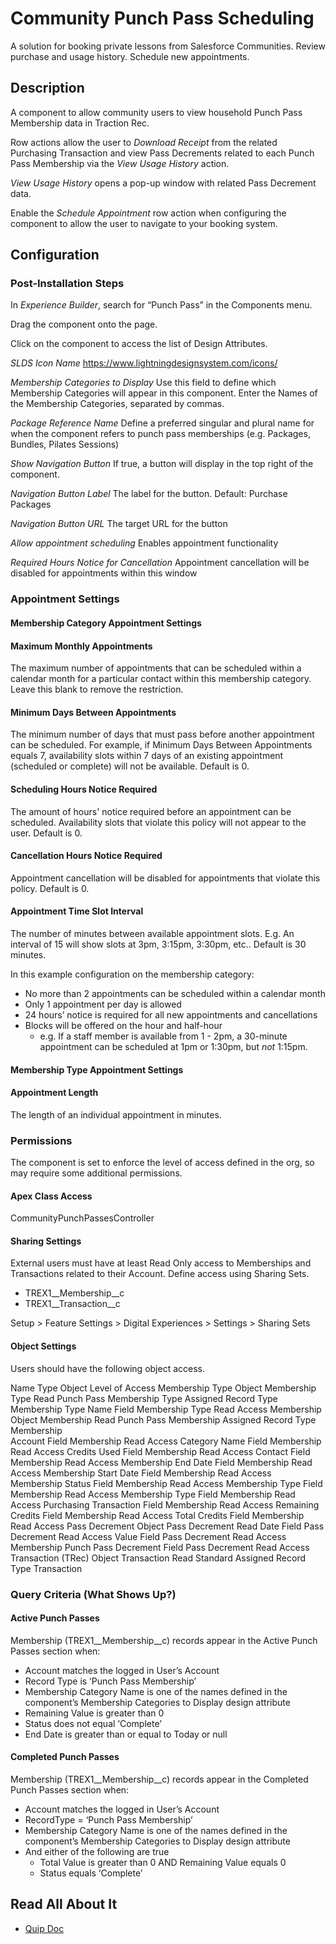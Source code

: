 # Community Punch Pass Scheduling

A solution for booking private lessons from Salesforce Communities. Review purchase and usage history. Schedule new appointments.

## Description

A component to allow community users to view household Punch Pass Membership data in Traction Rec.

Row actions allow the user to *Download Receipt* from the related Purchasing Transaction and view Pass Decrements related to each Punch Pass Membership via the *View Usage History* action.

*View Usage History* opens a pop-up window with related Pass Decrement data.

Enable the *Schedule Appointment* row action when configuring the component to allow the user to navigate to your booking system.

## Configuration

### Post-Installation Steps

In *Experience Builder*, search for “Punch Pass” in the Components menu.

Drag the component onto the page.

Click on the component to access the list of Design Attributes.

*SLDS Icon Name*
https://www.lightningdesignsystem.com/icons/

*Membership Categories to Display*
Use this field to define which Membership Categories will appear in this component. Enter the Names of the Membership Categories, separated by commas.

*Package Reference Name*
Define a preferred singular and plural name for when the component refers to punch pass memberships (e.g. Packages, Bundles, Pilates Sessions)

*Show Navigation Button*
If true, a button will display in the top right of the component.

*Navigation Button Label*
The label for the button. Default: Purchase Packages

*Navigation Button URL*
The target URL for the button

*Allow appointment scheduling*
Enables appointment functionality

*Required Hours Notice for Cancellation*
Appointment cancellation will be disabled for appointments within this window

### Appointment Settings

#### Membership Category Appointment Settings

#### Maximum Monthly Appointments

The maximum number of appointments that can be scheduled within a calendar month for a particular contact within this membership category. Leave this blank to remove the restriction.

#### Minimum Days Between Appointments

The minimum number of days that must pass before another appointment can be scheduled. For example, if Minimum Days Between Appointments equals 7, availability slots within 7 days of an existing appointment (scheduled or complete) will not be available. Default is 0.

#### Scheduling Hours Notice Required

The amount of hours' notice required before an appointment can be scheduled. Availability slots that violate this policy will not appear to the user. Default is 0.

#### Cancellation Hours Notice Required

Appointment cancellation will be disabled for appointments that violate this policy. Default is 0.

#### Appointment Time Slot Interval

The number of minutes between available appointment slots. E.g. An interval of 15 will show slots at 3pm, 3:15pm, 3:30pm, etc.. Default is 30 minutes.

In this example configuration on the membership category:

* No more than 2 appointments can be scheduled within a calendar month
* Only 1 appointment per day is allowed
* 24 hours’ notice is required for all new appointments and cancellations
* Blocks will be offered on the hour and half-hour
    * e.g. If a staff member is available from 1 - 2pm, a 30-minute appointment can be scheduled at 1pm or 1:30pm, but *not* 1:15pm.

#### Membership Type Appointment Settings

#### Appointment Length

The length of an individual appointment in minutes.

### Permissions

The component is set to enforce the level of access defined in the org, so may require some additional permissions.

#### Apex Class Access

CommunityPunchPassesController

#### Sharing Settings

External users must have at least Read Only access to Memberships and Transactions related to their Account. Define access using Sharing Sets.

* TREX1__Membership__c
* TREX1__Transaction__c

Setup > Feature Settings > Digital Experiences > Settings > Sharing Sets

#### Object Settings

Users should have the following object access.

Name	Type	Object	Level of Access
Membership Type	Object	Membership Type	Read
Punch Pass Membership Type	Assigned Record Type	Membership Type	
Name	Field	Membership Type	Read Access
Membership	Object	Membership	Read
Punch Pass Membership	Assigned Record Type	Membership	
Account	Field	Membership	Read Access
Category Name	Field	Membership	Read Access
Credits Used	Field	Membership	Read Access
Contact	Field	Membership	Read Access
Membership End Date	Field	Membership	Read Access
Membership Start Date	Field	Membership	Read Access
Membership Status	Field	Membership	Read Access
Membership Type	Field	Membership	Read Access
Membership Type	Field	Membership	Read Access
Purchasing Transaction	Field	Membership	Read Access
Remaining Credits	Field	Membership	Read Access
Total Credits	Field	Membership	Read Access
Pass Decrement	Object	Pass Decrement	Read
Date	Field	Pass Decrement	Read Access
Value	Field	Pass Decrement	Read Access
Membership Punch Pass Decrement	Field	Pass Decrement	Read Access
Transaction (TRec)	Object	Transaction	Read
Standard	Assigned Record Type	Transaction	

### Query Criteria (What Shows Up?)

#### Active Punch Passes

Membership (TREX1__Membership__c) records appear in the Active Punch Passes section when:

* Account matches the logged in User’s Account
* Record Type is ‘Punch Pass Membership’
* Membership Category Name is one of the names defined in the component’s Membership Categories to Display design attribute
* Remaining Value is greater than 0
* Status does not equal ‘Complete’
* End Date is greater than or equal to Today or null

#### Completed Punch Passes

Membership (TREX1__Membership__c) records appear in the Completed Punch Passes section when:

* Account matches the logged in User’s Account
* RecordType = ‘Punch Pass Membership’
* Membership Category Name is one of the names defined in the component’s Membership Categories to Display design attribute
* And either of the following are true
    * Total Value is greater than 0 AND Remaining Value equals 0
    * Status equals ‘Complete’

## Read All About It

- [Quip Doc](https://quip.com/Rs8gATCdwLxZ/Community-Punch-Passes-Component-Deck)
